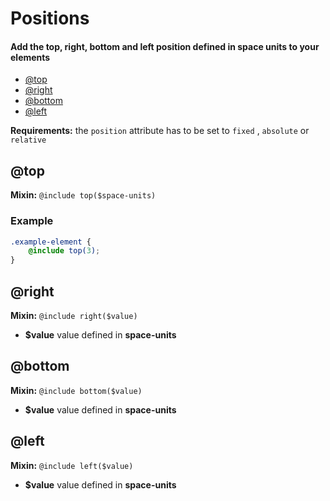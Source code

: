 # Positions
#### Add the top, right, bottom and left position defined in space units to your elements
- [@top](#top)
- [@right](#right)
- [@bottom](#bottom)
- [@left](#left)


**Requirements:** the `position` attribute has to be set to `fixed` , `absolute` or `relative`


## @top
**Mixin:** `@include top($space-units)`

### Example
<Layout-Position-Top content="1 space-unit top"/>

```scss {2}
.example-element {
	@include top(3);
}
``` 

## @right
**Mixin:** `@include right($value)`

- **$value** value defined in **space-units**

## @bottom
**Mixin:** `@include bottom($value)`

- **$value** value defined in **space-units**


## @left
**Mixin:** `@include left($value)`

- **$value** value defined in **space-units**
